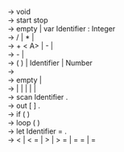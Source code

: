 <program>  ->     void <vars> <block>  
<block>    ->     start <vars> <stats> stop  
<vars>     ->     empty | var Identifier : Integer <vars>  
<expr>     ->     <A> / <expr> | <A> * <expr> | <A>  
<A>        ->     <M> + < A> | <M> - <A> | <M>  
<M>        ->     - <M> | <R>  
<R>        ->     ( <expr> ) | Identifier | Number  
<stats>    ->     <stat>  <mStat>  
<mStat>    ->     empty |  <stat>  <mStat>  
<stat>     ->     <in> | <out> | <block> | <if> | <loop> | <assign>  
<in>       ->     scan Identifier .  
<out>      ->     out [ <expr> ] .  
<if>       ->     if ( <expr> <RO> <expr> ) <stat>  
<loop>     ->     loop ( <expr> <RO> <expr> ) <stat>  
<assign>   ->     let Identifier = <expr> .  
<RO>       ->     < | <  = | > | >  = | =  = | =  
